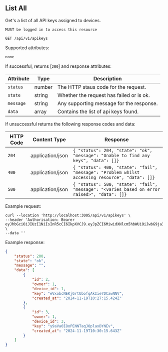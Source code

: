 ## List All

Get's a list of all API keys assigned to devices.

`MUST be logged in to access this resource`

```plaintext
GET /api/v1/apikeys
```

Supported attributes:

`none`

If successful, returns [`200`] and response attributes:

| Attribute                | Type     | Description           |
|--------------------------|----------|-----------------------|
| `status`            | number | The HTTP staus code for the request. |
| `state`            | string | Whether the request has failed or is ok. |
| `message`            | string | Any supporting message for the response. |
| `data`            | array | Contains the list of api keys found. |

If unsuccessful returns the following response codes and data:

| HTTP Code                 | Content Type   | Response        |
|---------------------------|----------------|-----------------|
| `204`                     | application/json | `{ "status": 204, "state": "ok", "message": "Unable to find any keys", "data": []}`|
| `400`                     | application/json | `{ "status": 400, "state": "fail", "message": "Problem whilst accessing resource", "data": []}`|
| `500`                     | application/json | `{ "status": 500, "state": "fail", "message": "<varies based on error raised>", "data": []}`|

Example request:

```shell
curl --location 'http://localhost:3005/api/v1/apikeys' \
--header 'Authorisation: Bearer eyJhbGciOiJIUzI1NiIsInR5cCI6IkpXVCJ9.eyJpZCI6MiwidXNlcm5hbWUiOiJwbG9ja3llckBnb29nbGVtYWlsLmNvbSIsImRpc3BsYXlfbmFtZSI6IlBhdWwiLCJsYXN0X2xvZ29uIjpudWxsLCJpYXQiOjE3MzI3OTQxMDgsImV4cCI6MTczMjc5NDQwOH0.SwEB9ZUmLWDCoCSID6aYJ_8xFFTd_JoH9P2cF1tNXIc' \
--data ''
```

Example response:

```json
{
    "status": 200,
    "state": "ok",
    "message": "",
    "data": [
        {
            "id": 2,
            "owner": 1,
            "device_id": 1,
            "key": "eVxobcNEKjGrtUbofqAkIie7DCawNNV",
            "created_at": "2024-11-19T10:27:15.424Z"
        },
        {
            "id": 3,
            "owner": 1,
            "device_id": 3,
            "key": "y9aVa0I8oPENNTaqJOplaxDYNEv",
            "created_at": "2024-11-19T10:30:15.643Z"
        }
    ]
}
```